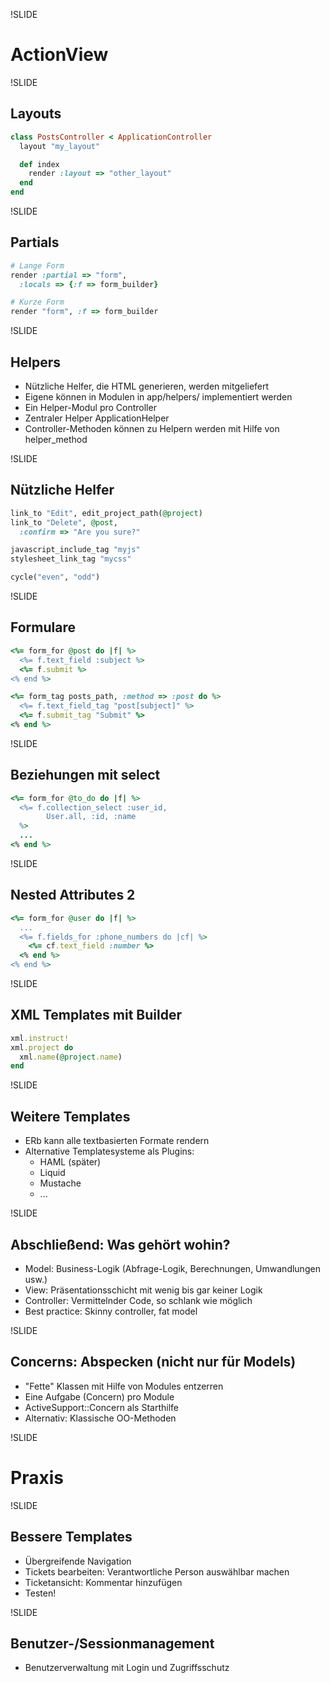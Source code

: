 !SLIDE

# ActionView

!SLIDE

## Layouts

~~~~ruby
class PostsController < ApplicationController
  layout "my_layout"

  def index
    render :layout => "other_layout"
  end
end
~~~~

!SLIDE

## Partials

~~~~ruby
# Lange Form
render :partial => "form",
  :locals => {:f => form_builder}

# Kurze Form
render "form", :f => form_builder
~~~~

!SLIDE

## Helpers

-   Nützliche Helfer, die HTML generieren, werden mitgeliefert
-   Eigene können in Modulen in app/helpers/ implementiert werden
-   Ein Helper-Modul pro Controller
-   Zentraler Helper ApplicationHelper
-   Controller-Methoden können zu Helpern werden mit Hilfe von helper_method

!SLIDE

## Nützliche Helfer

~~~~ruby
link_to "Edit", edit_project_path(@project)
link_to "Delete", @post,
  :confirm => "Are you sure?"

javascript_include_tag "myjs"
stylesheet_link_tag "mycss"

cycle("even", "odd")
~~~~

!SLIDE

## Formulare

~~~~ruby
<%= form_for @post do |f| %>
  <%= f.text_field :subject %>
  <%= f.submit %>
<% end %>

<%= form_tag posts_path, :method => :post do %>
  <%= f.text_field_tag "post[subject]" %>
  <%= f.submit_tag "Submit" %>
<% end %>
~~~~

!SLIDE

## Beziehungen mit select

~~~~ruby
<%= form_for @to_do do |f| %>
  <%= f.collection_select :user_id, 
        User.all, :id, :name 
  %>
  ...
<% end %>
~~~~

!SLIDE

## Nested Attributes 2

~~~~ruby
<%= form_for @user do |f| %>
  ...
  <%= f.fields_for :phone_numbers do |cf| %>
    <%= cf.text_field :number %>
  <% end %>
<% end %>
~~~~

!SLIDE

## XML Templates mit Builder

~~~~ruby
xml.instruct!
xml.project do
  xml.name(@project.name)
end
~~~~

!SLIDE

## Weitere Templates

-   ERb kann alle textbasierten Formate rendern
-   Alternative Templatesysteme als Plugins:
    -   HAML (später)
    -   Liquid
    -   Mustache
    -   ...

!SLIDE

## Abschließend: Was gehört wohin?

-   Model: Business-Logik (Abfrage-Logik, Berechnungen, Umwandlungen
    usw.)
-   View: Präsentationsschicht mit wenig bis gar keiner Logik
-   Controller: Vermittelnder Code, so schlank wie möglich
-   Best practice: Skinny controller, fat model

!SLIDE

## Concerns: Abspecken (nicht nur für Models)

-   "Fette" Klassen mit Hilfe von Modules entzerren
-   Eine Aufgabe (Concern) pro Module
-   ActiveSupport::Concern als Starthilfe
-   Alternativ: Klassische OO-Methoden

!SLIDE

# Praxis

!SLIDE

## Bessere Templates

-   Übergreifende Navigation
-   Tickets bearbeiten: Verantwortliche Person auswählbar machen
-   Ticketansicht: Kommentar hinzufügen
-   Testen!

!SLIDE

## Benutzer-/Sessionmanagement

-   Benutzerverwaltung mit Login und Zugriffsschutz

